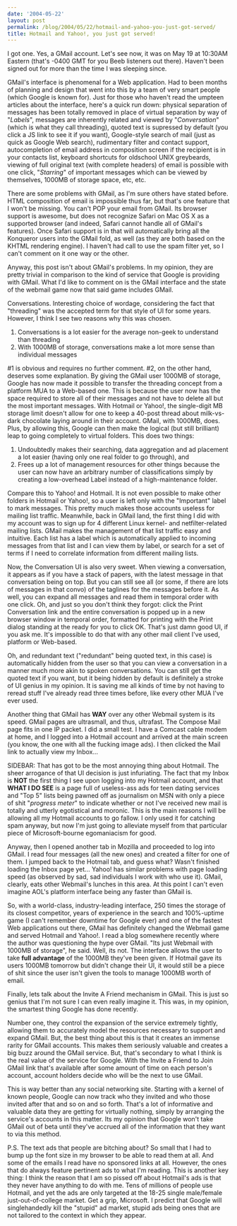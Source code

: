 ```yaml
---
date: '2004-05-22'
layout: post
permalink: /blog/2004/05/22/hotmail-and-yahoo-you-just-got-served/
title: Hotmail and Yahoo!, you just got served!
---
```

I got one. Yes, a GMail account. Let's see now, it was on May 19 at 10:30AM Eastern (that's -0400 GMT for you Beeb listeners out there). Haven't been signed out for more than the time I was sleeping since.

GMail's interface is phenomenal for a Web application. Had to been months of planning and design that went into this by a team of very smart people (which Google is known for). Just for those who haven't read the umpteen articles about the interface, here's a quick run down: physical separation of messages has been totally removed in place of virtual separation by way of "*Labels*", messages are inherently related and viewed by "*Conversation*" (which is what they call threading), quoted text is supressed by default (you click a JS link to see it if you want), Google-style search of mail (just as quick as Google Web search), rudimentary filter and contact support, autocompletion of email address in composition screen if the recipient is in your contacts list, keyboard shortcuts for oldschool UNIX greybeards, viewing of full original text (with complete headers) of email is possible with one click, "*Starring*" of important messages which can be viewed by themselves, 1000MB of storage space, etc, etc.

There are some problems with GMail, as I'm sure others have stated before. HTML composition of email is impossible thus far, but that's one feature that I won't be missing. You can't POP your email from GMail. Its browser support is awesome, but does not recognize Safari on Mac OS X as a supported browser (and indeed, Safari cannot handle all of GMail's features). Once Safari support is in that will automatically bring all the Konqueror users into the GMail fold, as well (as they are both based on the KHTML rendering engine). I haven't had call to use the spam filter yet, so I can't comment on it one way or the other.

Anyway, this post isn't about GMail's problems. In my opinion, they are pretty trivial in comparison to the kind of service that Google is providing with GMail. What I'd like to comment on is the GMail interface and the state of the webmail game now that said game includes GMail.

Conversations. Interesting choice of wordage, considering the fact that "threading" was the accepted term for that style of UI for some years. However, I think I see two reasons why this was chosen.

1. Conversations is a lot easier for the average non-geek to understand than threading
1. With 1000MB of storage, conversations make a lot more sense than individual messages

#1 is obvious and requires no further comment. #2, on the other hand, deserves some explanation. By giving the GMail user 1000MB of storage, Google has now made it possible to transfer the threading concept from a platform MUA to a Web-based one. This is because the user now has the space required to store all of their messages and not have to delete all but the most important messages. With Hotmail or Yahoo!, the single-digit MB storage limit doesn't allow for one to keep a 40-post thread about milk-vs-dark chocolate laying around in their account. GMail, with 1000MB, does. Plus, by allowing this, Google can then make the logical (but still brilliant) leap to going completely to virtual folders. This does two things:

1. Undoubtedly makes their searching, data aggregation and ad placement a lot easier (having only one real folder to go through), and
1. Frees up a lot of management resources for other things because the user can now have an arbitrary number of classifications simply by creating a low-overhead Label instead of a high-maintenance folder.

Compare this to Yahoo! and Hotmail. It is not even possible to make other folders in Hotmail or Yahoo!, so a user is left only with the "Important" label to mark messages. This pretty much makes those accounts useless for mailing list traffic. Meanwhile, back in GMail land, the first thing I did with my account was to sign up for 4 different Linux kernel- and netfilter-related mailing lists. GMail makes the management of that list traffic easy and intuitive. Each list has a label which is automatically applied to incoming messages from that list and I can view them by label, or search for a set of terms if I need to correlate information from different mailing lists.

Now, the Conversation UI is also very sweet. When viewing a conversation, it appears as if you have a stack of papers, with the latest message in that conversation being on top. But you can still see all (or some, if there are lots of messages in that convo) of the taglines for the messages before it. As well, you can expand all messages and read them in temporal order with one click. Oh, and just so you don't think they forgot: click the Print Conversation link and the entire conversation is popped up in a new browser window in temporal order, formatted for printing with the Print dialog standing at the ready for you to click OK. That's just damn good UI, if you ask me. It's impossible to do that with any other mail client I've used, platform or Web-based.

Oh, and redundant text ("redundant" being quoted text, in this case) is automatically hidden from the user so that you can view a conversation in a manner much more akin to spoken conversations. You can still get the quoted text if you want, but it being hidden by default is definitely a stroke of UI genius in my opinion. It is saving me all kinds of time by not having to reread stuff I've already read three times before, like every other MUA I've ever used.

Another thing that GMail has **WAY** over any other Webmail system is its speed. GMail pages are ultrasmall, and thus, ultrafast. The Compose Mail page fits in one IP packet. I did a small test. I have a Comcast cable modem at home, and I logged into a Hotmail account and arrived at the main screen (you know, the one with all the fucking image ads). I then clicked the Mail link to actually view my Inbox...

SIDEBAR: That has got to be the most annoying thing about Hotmail. The sheer arrogance of that UI decision is just infuriating. The fact that my Inbox is **NOT** the first thing I see upon logging into my Hotmail account, and that **WHAT I DO SEE** is a page full of useless-ass ads for teen dating services and "Top 5" lists being pawned off as journalism on MSN with only a piece of shit "*progress meter*" to indicate whether or not I've received new mail is totally and utterly egotistical and moronic. This is the main reasons I will be allowing all my Hotmail accounts to go fallow. I only used it for catching spam anyway, but now I'm just going to alleviate myself from that particular piece of Microsoft-bourne egomaniacism for good.

Anyway, then I opened another tab in Mozilla and proceeded to log into GMail. I read four messages (all the new ones) and created a filter for one of them. I jumped back to the Hotmail tab, and guess what? Wasn't finished loading the Inbox page yet... Yahoo! has similar problems with page loading speed (as observed by sad, sad individuals I work with who use it). GMail, clearly, eats other Webmail's lunches in this area. At this point I can't even imagine AOL's platform interface being any faster than GMail is.

So, with a world-class, industry-leading interface, 250 times the storage of its closest competitor, years of experience in the search and 100%-uptime game (I can't remember downtime for Google ever) and one of the fastest Web applications out there, GMail has definitely changed the Webmail game and served Hotmail and Yahoo!. I read a blog somewhere recently where the author was questioning the hype over GMail. "Its just Webmail with 1000MB of storage", he said. Well, its not. The interface allows the user to take **full advantage** of the 1000MB they've been given. If Hotmail gave its users 1000MB tomorrow but didn't change their UI, it would still be a piece of shit since the user isn't given the tools to manage 1000MB worth of email.

Finally, lets talk about the Invite A Friend mechanism in GMail. This is just so genius that I'm not sure I can even really imagine it. This was, in my opinion, the smartest thing Google has done recently.

Number one, they control the expansion of the service extremely tightly, allowing them to accurately model the resources necessary to support and expand GMail. But, the best thing about this is that it creates an immense rarity for GMail accounts. This makes them seriously valuable and creates a big buzz around the GMail service. But, that's secondary to what I think is the real value of the service for Google. With the Invite a Friend to Join GMail link that's available after some amount of time on each person's account, account holders decide who will be the next to use GMail.

This is way better than any social networking site. Starting with a kernel of known people, Google can now track who they invited and who those invited after that and so on and so forth. That's a lot of informative and valuable data they are getting for virtually nothing, simply by arranging the service's accounts in this matter. Its my opinion that Google won't take GMail out of beta until they've accrued all of the information that they want to via this method.

P.S. The text ads that people are bitching about? So small that I had to bump up the font size in my browser to be able to read them at all. And some of the emails I read have no sponsored links at all. However, the ones that do always feature pertinent ads to what I'm reading. This is another key thing: I think the reason that I am so pissed off about Hotmail's ads is that they never have anything to do with me. Tens of millions of people use Hotmail, and yet the ads are only targeted at the 18-25 single male/female just-out-of-college market. Get a grip, Microsoft. I predict that Google will singlehandedly kill the "stupid" ad market, stupid ads being ones that are not tailored to the context in which they appear.
